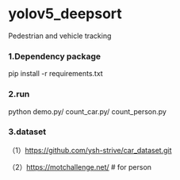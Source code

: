 # yolov5_deepsort
Pedestrian and vehicle tracking
### 1.Dependency package
pip install -r requirements.txt
### 2.run
python demo.py/ count_car.py/ count_person.py
### 3.dataset
（1）https://github.com/ysh-strive/car_dataset.git

（2）https://motchallenge.net/ # for person
